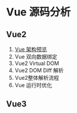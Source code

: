 # Vue 源码分析

## Vue2

1. [Vue 架构预览](vue2/1.Vue%20架构预览.md)
2. Vue 双向数据绑定
3. Vue2 Virtual DOM
4. Vue2 DOM Diff 解析
5. Vue2整体解析流程
6. Vue 运行时优化

## Vue3
